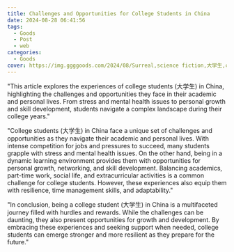 ```yaml
---
title: Challenges and Opportunities for College Students in China
date: 2024-08-28 06:41:56
tags:
  - Goods
  - Post
  - web
categories:
  - Goods
cover: https://img.ggggoods.com/2024/08/Surreal,science fiction,大学生,college students,technology,tech,diagrams,renderings,colors_20240830_00001_.png
---
```


"This article explores the experiences of college students (大学生) in China, highlighting the challenges and opportunities they face in their academic and personal lives. From stress and mental health issues to personal growth and skill development, students navigate a complex landscape during their college years."

"College students (大学生) in China face a unique set of challenges and opportunities as they navigate their academic and personal lives. With intense competition for jobs and pressures to succeed, many students grapple with stress and mental health issues. On the other hand, being in a dynamic learning environment provides them with opportunities for personal growth, networking, and skill development. Balancing academics, part-time work, social life, and extracurricular activities is a common challenge for college students. However, these experiences also equip them with resilience, time management skills, and adaptability."

"In conclusion, being a college student (大学生) in China is a multifaceted journey filled with hurdles and rewards. While the challenges can be daunting, they also present opportunities for growth and development. By embracing these experiences and seeking support when needed, college students can emerge stronger and more resilient as they prepare for the future."
